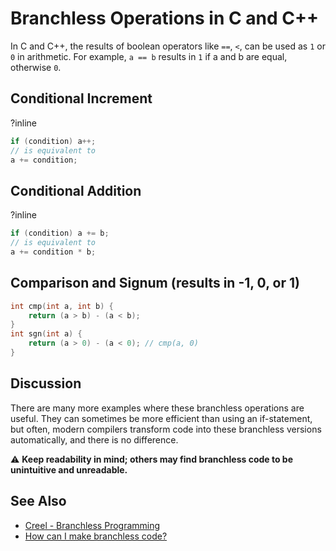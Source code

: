 # Branchless Operations in C and C++

In C and C++, the results of boolean operators like `==`, `<`, can be used as `1` or `0` in arithmetic.
For example, `a == b` results in `1` if a and b are equal, otherwise `0`.

## Conditional Increment
?inline
```cpp
if (condition) a++;
// is equivalent to
a += condition;
```

## Conditional Addition
?inline
```cpp
if (condition) a += b;
// is equivalent to
a += condition * b;
```

## Comparison and Signum (results in -1, 0, or 1)
```cpp
int cmp(int a, int b) {
    return (a > b) - (a < b);
}
int sgn(int a) {
    return (a > 0) - (a < 0); // cmp(a, 0)
}
```

## Discussion
There are many more examples where these branchless operations are useful.
They can sometimes be more efficient than using an if-statement, but often,
modern compilers transform code into these branchless versions automatically, and there is no difference.

⚠️ **Keep readability in mind; others may find branchless code to be unintuitive and unreadable.**

## See Also
- [Creel - Branchless Programming](https://www.youtube.com/watch?v=bVJ-mWWL7cE)
- [How can I make branchless code?](https://stackoverflow.com/q/32107088/5740428)